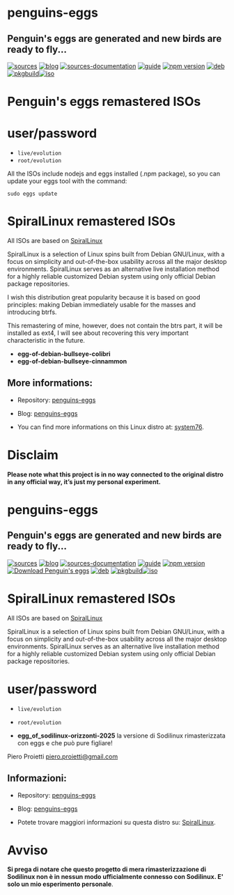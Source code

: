 penguins-eggs
=============

## Penguin&#39;s eggs are generated and new birds are ready to fly...
[![sources](https://img.shields.io/badge/github-sources-cyan)](https://github.com/pieroproietti/penguins-eggs)
[![blog](https://img.shields.io/badge/blog-penguin's%20eggs-cyan)](https://penguins-eggs.net)
[![sources-documentation](https://img.shields.io/badge/sources-documentation-blue)](https://penguins-eggs.net/sources-documentation/index.html)
[![guide](https://img.shields.io/badge/guide-penguin's%20eggs-cyan)](https://penguins-eggs.net/book/)
[![npm version](https://img.shields.io/npm/v/penguins-eggs.svg)](https://npmjs.org/package/penguins-eggs)
[![deb](https://img.shields.io/badge/deb-packages-blue)](https://sourceforge.net/projects/penguins-eggs/files/DEBS)
[![pkgbuild](https://img.shields.io/badge/pkgbuild-packages-blue)](https://sourceforge.net/projects/penguins-eggs/files/PKGBUILD)[![iso](https://img.shields.io/badge/iso-images-cyan)](https://sourceforge.net/projects/penguins-eggs/files/ISOS)


# Penguin's eggs remastered ISOs

# user/password
* ```live/evolution```
* ```root/evolution```

All the ISOs include nodejs and eggs installed (.npm package), so you can update your eggs tool with the command:

```sudo eggs update```

# SpiralLinux remastered ISOs

All ISOs are based on [SpiralLinux](https://spirallinux.github.io/)

SpiralLinux is a selection of Linux spins built from Debian GNU/Linux, with a focus on simplicity and out-of-the-box usability across all the major desktop environments. SpiralLinux serves as an alternative live installation method for a highly reliable customized Debian system using only official Debian package repositories.

I wish this distribution great popularity because it is based on good principles: making Debian immediately usable for the masses and introducing btrfs.

This remastering of mine, however, does not contain the btrs part, it will be installed as ext4, I will see about recovering this very important characteristic in the future.

* **egg-of-debian-bullseye-colibri**
* **egg-of-debian-bullseye-cinnammon**

## More informations:

* Repository: [penguins-eggs](https://github.com/pieroproietti/penguins-eggs)
* Blog: [penguins-eggs](https://penguins-eggs.net)

* You can find more informations on this Linux distro at: [system76](https://pop.system76.com/).

# Disclaim
__Please note what this project is in no way connected to the original distro in any official way, it’s just my personal experiment.__













penguins-eggs
=============

## Penguin&#39;s eggs are generated and new birds are ready to fly...
[![sources](https://img.shields.io/badge/github-sources-cyan)](https://github.com/pieroproietti/penguins-eggs)
[![blog](https://img.shields.io/badge/blog-penguin's%20eggs-cyan)](https://penguins-eggs.net)
[![sources-documentation](https://img.shields.io/badge/sources-documentation-blue)](https://penguins-eggs.net/sources-documentation/index.html)
[![guide](https://img.shields.io/badge/guide-penguin's%20eggs-cyan)](https://penguins-eggs.net/book/)
[![npm version](https://img.shields.io/npm/v/penguins-eggs.svg)](https://npmjs.org/package/penguins-eggs)
[![Download Penguin's eggs](https://img.shields.io/sourceforge/dd/penguins-eggs.svg)](https://sourceforge.net/projects/penguins-eggs/files/latest/download)
[![deb](https://img.shields.io/badge/deb-packages-blue)](https://sourceforge.net/projects/penguins-eggs/files/DEBS)
[![pkgbuild](https://img.shields.io/badge/pkgbuild-packages-blue)](https://sourceforge.net/projects/penguins-eggs/files/PKGBUILD)[![iso](https://img.shields.io/badge/iso-images-cyan)](https://sourceforge.net/projects/penguins-eggs/files/ISOS)

# SpiralLinux remastered ISOs

All ISOs are based on [SpiralLinux](https://spirallinux.github.io/)

SpiralLinux is a selection of Linux spins built from Debian GNU/Linux, with a focus on simplicity and out-of-the-box usability across all the major desktop environments. SpiralLinux serves as an alternative live installation method for a highly reliable customized Debian system using only official Debian package repositories.



# user/password
* ```live/evolution```
* ```root/evolution```

* **egg_of_sodilinux-orizzonti-2025** la versione di Sodilinux rimasterizzata con eggs e che può pure figliare!

Piero Proietti <piero.proietti@gmail.com>

## Informazioni:

* Repository: [penguins-eggs](https://github.com/pieroproietti/penguins-eggs)
* Blog: [penguins-eggs](https://penguins-eggs.net)

* Potete trovare maggiori informazioni su questa distro su: [SpiralLinux](https://spirallinux.github.io/).

# Avviso

__Si prega di notare che questo progetto di mera rimasterizzazione di Sodilinux non è in nessun modo ufficialmente connesso con Sodilinux. E' solo un mio esperimento personale__.

